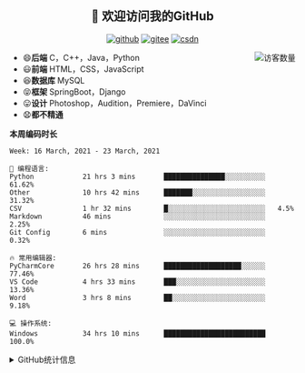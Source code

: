 <h2 align="center">👋 欢迎访问我的GitHub</h2>
<p align="center">
  <a href="https://github.com/eternidad33"><img src="https://img.shields.io/badge/GitHub-ff79c6" alt="github"></a>
  <a href="https://gitee.com/eternidad33"><img src="https://img.shields.io/badge/Gitee-fe7300" alt="gitee"></a>
  <a href="https://blog.csdn.net/qq_42907802"><img src="https://img.shields.io/badge/CSDN-cf000e" alt="csdn"></a>
</p>

<img align='right' src="https://profile-counter.glitch.me/eternidad33/count.svg" alt="访客数量"/>

- 😄**后端** C，C++，Java，Python
- 😃**前端** HTML，CSS，JavaScript
- 😆**数据库** MySQL
- 😝**框架** SpringBoot，Django
- 😛**设计** Photoshop，Audition，Premiere，DaVinci
- 😧**都不精通**

**本周编码时长**

<!--START_SECTION:waka-->
```text
Week: 16 March, 2021 - 23 March, 2021

💬 编程语言: 
Python            21 hrs 3 mins       ███████████████░░░░░░░░░░   61.62% 
Other             10 hrs 42 mins      ███████░░░░░░░░░░░░░░░░░░   31.32% 
CSV               1 hr 32 mins        █░░░░░░░░░░░░░░░░░░░░░░░░   4.5% 
Markdown          46 mins             ░░░░░░░░░░░░░░░░░░░░░░░░░   2.25% 
Git Config        6 mins              ░░░░░░░░░░░░░░░░░░░░░░░░░   0.32%

🔥 常用编辑器: 
PyCharmCore       26 hrs 28 mins      ███████████████████░░░░░░   77.46% 
VS Code           4 hrs 33 mins       ███░░░░░░░░░░░░░░░░░░░░░░   13.36% 
Word              3 hrs 8 mins        ██░░░░░░░░░░░░░░░░░░░░░░░   9.18%

💻 操作系统: 
Windows           34 hrs 10 mins      █████████████████████████   100.0%

```


<!--END_SECTION:waka-->




<details>
<summary>GitHub统计信息</summary>

<br/>

> 动态太少，不好意思展示
> 
> 下面的GitHub统计信息是来自于[github-readme-stats](https://github.com/anuraghazra/github-readme-stats)项目，里边有[中文文档](https://github.com/anuraghazra/github-readme-stats/blob/master/readme_cn.md)

<a href="https://github.com/eternidad33/eternidad33">
  <img align="center" src="https://github-readme-stats.anuraghazra1.vercel.app/api?username=eternidad33&show_icons=true" />
</a>
<br/>

---

*近期更新的仓库*

<a href="https://github.com/eternidad33/eternidad33">
  <img align="center" src="https://github-readme-stats.anuraghazra1.vercel.app/api/pin/?username=eternidad33&repo=eternidad33" />
</a>    
<a href="https://gitee.com/eternidad33/leetcode">
  <img align="center" src="https://github-readme-stats.anuraghazra1.vercel.app/api/pin/?username=eternidad33&repo=leetcode" />
</a>

<br/>

<br/>

[![eternidad33's contribution graph as a Game of Life](https://github4life.herokuapp.com/eternidad33.gif)](https://github4life.herokuapp.com/eternidad33)

</details>


